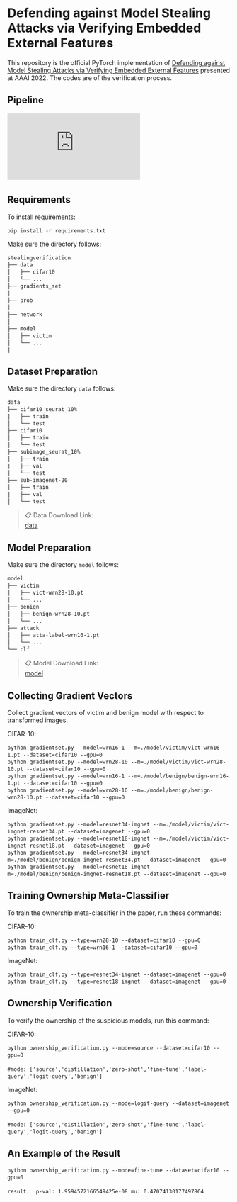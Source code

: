 # Defending against Model Stealing Attacks via Verifying Embedded External Features

This repository is the official PyTorch implementation of [Defending against Model Stealing Attacks via
Verifying Embedded External Features]() presented at AAAI 2022. The codes are of the verification process.

## Pipeline
![Pipeline](https://github.com/zlh-thu/StealingVerification/blob/main/images/pipeline.pdf)


## Requirements

To install requirements:

```setup
pip install -r requirements.txt
```
Make sure the directory follows:
```File Tree
stealingverification
├── data
│   ├── cifar10
│   └── ...
├── gradients_set 
│   
├── prob
│   
├── network
│   
├── model
│   ├── victim
│   └── ...
|
```


## Dataset Preparation
Make sure the directory ``data`` follows:
```File Tree
data
├── cifar10_seurat_10%
|   ├── train
│   └── test
├── cifar10  
│   ├── train
│   └── test
├── subimage_seurat_10%
│   ├── train
|   ├── val
│   └── test
├── sub-imagenet-20
│   ├── train
|   ├── val
│   └── test
```


>📋  Data Download Link:  
>[data](https://www.dropbox.com/sh/wzvq37j3fqaxzdj/AACZO-U4P5LVCANaEE8v7DIna?dl=0)


## Model Preparation
Make sure the directory ``model`` follows:
```File Tree
model
├── victim
│   ├── vict-wrn28-10.pt
│   └── ...
├── benign
│   ├── benign-wrn28-10.pt
│   └── ...
├── attack
│   ├── atta-label-wrn16-1.pt
│   └── ...
└── clf
```

>📋  Model Download Link:  
>[model](https://www.dropbox.com/sh/w3hgjlranvjifk8/AABCjMKxmqHQzSro0rZuLn3Ia?dl=0)



## Collecting Gradient Vectors
Collect gradient vectors of victim and benign model with respect to transformed images.

CIFAR-10:
```Collect
python gradientset.py --model=wrn16-1 --m=./model/victim/vict-wrn16-1.pt --dataset=cifar10 --gpu=0
python gradientset.py --model=wrn28-10 --m=./model/victim/vict-wrn28-10.pt --dataset=cifar10 --gpu=0
python gradientset.py --model=wrn16-1 --m=./model/benign/benign-wrn16-1.pt --dataset=cifar10 --gpu=0
python gradientset.py --model=wrn28-10 --m=./model/benign/benign-wrn28-10.pt --dataset=cifar10 --gpu=0
```

ImageNet:
```Collect
python gradientset.py --model=resnet34-imgnet --m=./model/victim/vict-imgnet-resnet34.pt --dataset=imagenet --gpu=0
python gradientset.py --model=resnet18-imgnet --m=./model/victim/vict-imgnet-resnet18.pt --dataset=imagenet --gpu=0
python gradientset.py --model=resnet34-imgnet --m=./model/benign/benign-imgnet-resnet34.pt --dataset=imagenet --gpu=0
python gradientset.py --model=resnet18-imgnet --m=./model/benign/benign-imgnet-resnet18.pt --dataset=imagenet --gpu=0
```

## Training Ownership Meta-Classifier

To train the ownership meta-classifier in the paper, run these commands:

CIFAR-10:
```train
python train_clf.py --type=wrn28-10 --dataset=cifar10 --gpu=0
python train_clf.py --type=wrn16-1 --dataset=cifar10 --gpu=0
```
ImageNet:
```train
python train_clf.py --type=resnet34-imgnet --dataset=imagenet --gpu=0
python train_clf.py --type=resnet18-imgnet --dataset=imagenet --gpu=0
```

## Ownership Verification

To verify the ownership of the suspicious models, run this command:

CIFAR-10:
```Verification
python ownership_verification.py --mode=source --dataset=cifar10 --gpu=0 

#mode: ['source','distillation','zero-shot','fine-tune','label-query','logit-query','benign']
```

ImageNet:
```Verification
python ownership_verification.py --mode=logit-query --dataset=imagenet --gpu=0 

#mode: ['source','distillation','zero-shot','fine-tune','label-query','logit-query','benign']
```
## An Example of the Result
```Verification
python ownership_verification.py --mode=fine-tune --dataset=cifar10 --gpu=0 

result:  p-val: 1.9594572166549425e-08 mu: 0.47074130177497864
```
